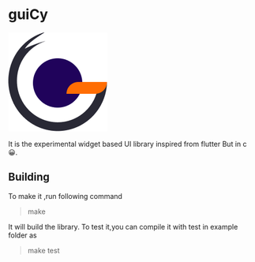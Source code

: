 # guiCy

![Screenshot](./GUICY%20.png)


It is the experimental widget based UI library inspired from flutter But in c :grinning:. 

## Building
To make it ,run following command
>make

It will build the library. To test it,you can compile it with test in example folder as

>make test 
